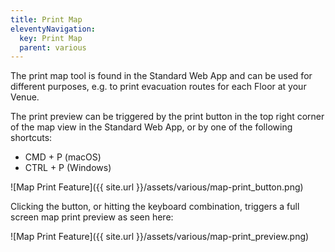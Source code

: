 ```yaml
---
title: Print Map
eleventyNavigation:
  key: Print Map
  parent: various
---
```


The print map tool is found in the Standard Web App and can be used for different purposes, e.g. to print evacuation routes for each Floor at your Venue.

The print preview can be triggered by the print button in the top right corner of the map view in the Standard Web App, or by one of the following shortcuts:

* CMD + P (macOS)
* CTRL + P (Windows)

![Map Print Feature]({{ site.url }}/assets/various/map-print_button.png)

Clicking the button, or hitting the keyboard combination, triggers a full screen map print preview as seen here:

![Map Print Feature]({{ site.url }}/assets/various/map-print_preview.png)
